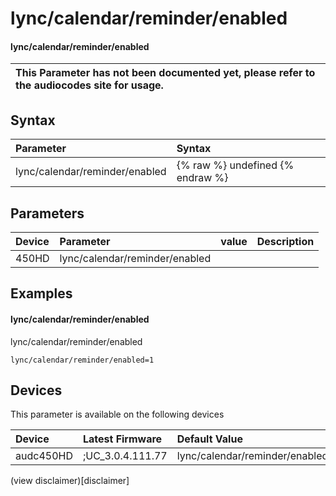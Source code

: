 ﻿---
description: lync/calendar/reminder/enabled
search: false
---

# lync/calendar/reminder/enabled

#### lync/calendar/reminder/enabled


| This Parameter has not been documented yet, please refer to the audiocodes site for usage.  |
| :--- |

## Syntax
| Parameter | Syntax |
| :--- | :--- |
|lync/calendar/reminder/enabled | {% raw %} undefined {% endraw %} |

## Parameters
|Device|Parameter|value|Description|
|:---|:---|:---|:---|
| 450HD | lync/calendar/reminder/enabled |  |  |

## Examples
#### lync/calendar/reminder/enabled

lync/calendar/reminder/enabled

```
lync/calendar/reminder/enabled=1
```

## Devices
This parameter is available on the following devices

| Device | Latest Firmware | Default Value |
|:---|:---|:---|
| audc450HD | ;UC_3.0.4.111.77 | lync/calendar/reminder/enabled=1 

(view disclaimer)[disclaimer]
